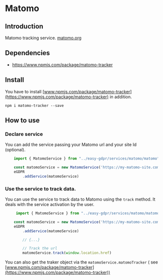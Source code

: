 # Matomo

## Introduction
Matomo tracking service.
[matomo.org](https://matomo.org/)


## Dependencies
- https://www.npmjs.com/package/matomo-tracker


## Install
You have to install [www.npmjs.com/package/matomo-tracker](https://www.npmjs.com/package/matomo-tracker) in addition.

```npm i matomo-tracker --save```



## How to use

### Declare service
You can add the service passing your Matomo url and your site Id (optional).
```javascript
    import { MatomoService } from "../easy-gdpr/services/matomo/matomo"

    const matomoService = new MatomoService('https://my-matomo-site.com',1)
    eGDPR
        .addService(matomoService)

```


### Use the service to track data.
You can use the service to track data to Matomo using the `track` method. It deals with the service activation by the user.

```javascript
     import { MatomoService } from "../easy-gdpr/services/matomo/matomo"

    const matomoService = new MatomoService('https://my-matomo-site.com',1)
    eGDPR
        .addService(matomoService)

        // {...}

        // Track the url
        matomoService.track(window.location.href)
```

You can also get the traker object via the `matomoService.matomoTracker` ( see [www.npmjs.com/package/matomo-tracker](https://www.npmjs.com/package/matomo-tracker))

